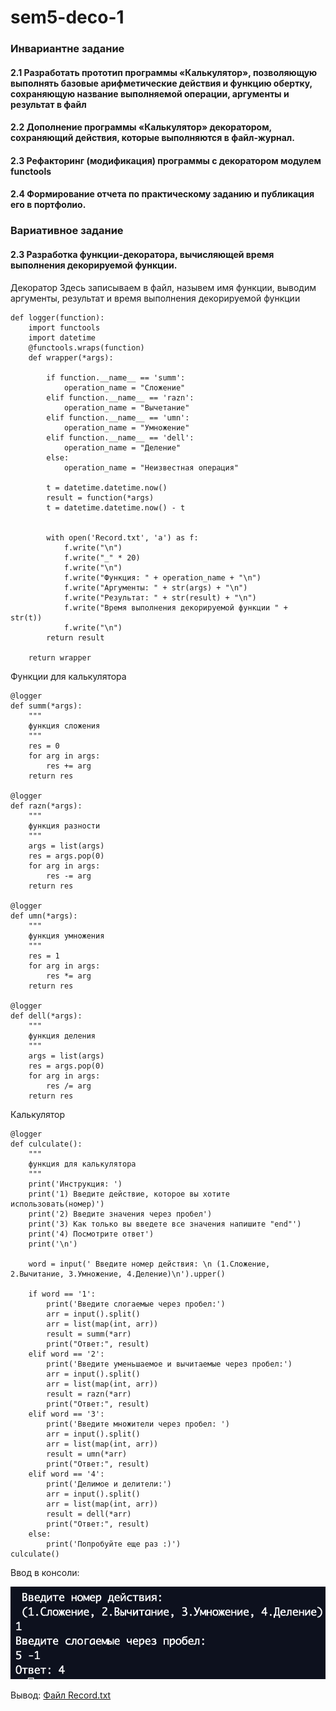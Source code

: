 # sem5-deco-1

### Инвариантне задание
#### 2.1 Разработать прототип программы «Калькулятор», позволяющую выполнять базовые арифметические действия и функцию обертку, сохраняющую название выполняемой операции, аргументы и результат в файл
#### 2.2 Дополнение программы «Калькулятор» декоратором, сохраняющий действия, которые выполняются в файл-журнал.
#### 2.3 Рефакторинг (модификация) программы с декоратором модулем functools
#### 2.4 Формирование отчета по практическому заданию и публикация его в портфолио.

### Вариативное задание
#### 2.3 Разработка функции-декоратора, вычисляющей время выполнения декорируемой функции.

Декоратор
Здесь записываем в файл, назывем имя функции, выводим аргументы, результат и время выполнения декорируемой функции
```
def logger(function):
    import functools
    import datetime
    @functools.wraps(function)
    def wrapper(*args):
       
        if function.__name__ == 'summ':
            operation_name = "Сложение"
        elif function.__name__ == 'razn':
            operation_name = "Вычетание"
        elif function.__name__ == 'umn':
            operation_name = "Умножение"
        elif function.__name__ == 'dell':
            operation_name = "Деление"
        else:
            operation_name = "Неизвестная операция"
        
        t = datetime.datetime.now()
        result = function(*args)
        t = datetime.datetime.now() - t
        

        with open('Record.txt', 'a') as f:
            f.write("\n")
            f.write("_" * 20)
            f.write("\n")
            f.write("Функция: " + operation_name + "\n")
            f.write("Аргументы: " + str(args) + "\n")
            f.write("Результат: " + str(result) + "\n")
            f.write("Время выполнения декорируемой функции " +  str(t))
            f.write("\n")
        return result
        
    return wrapper
```

Функции для калькулятора
```
@logger
def summ(*args):
    """
    функция сложения
    """
    res = 0
    for arg in args:
        res += arg
    return res

@logger
def razn(*args):
    """
    функция разности
    """
    args = list(args)
    res = args.pop(0)
    for arg in args:
        res -= arg
    return res

@logger
def umn(*args):
    """
    функция умножения
    """
    res = 1
    for arg in args:
        res *= arg
    return res

@logger
def dell(*args):
    """
    функция деления
    """
    args = list(args)
    res = args.pop(0)
    for arg in args:
        res /= arg
    return res
```

Калькулятор
```
@logger
def culculate():
    """
    функция для калькулятора
    """
    print('Инструкция: ')
    print('1) Введите действие, которое вы хотите использовать(номер)')
    print('2) Введите значения через пробел')
    print('3) Как только вы введете все значения напишите "end"')
    print('4) Посмотрите ответ')
    print('\n')

    word = input(' Введите номер действия: \n (1.Сложение, 2.Вычитание, 3.Умножение, 4.Деление)\n').upper()

    if word == '1':
        print('Введите слогаемые через пробел:')
        arr = input().split()
        arr = list(map(int, arr))
        result = summ(*arr)
        print("Ответ:", result)
    elif word == '2':
        print('Введите уменьшаемое и вычитаемые через пробел:')
        arr = input().split()
        arr = list(map(int, arr))
        result = razn(*arr)
        print("Ответ:", result)
    elif word == '3':
        print('Введите множители через пробел: ')
        arr = input().split()
        arr = list(map(int, arr))
        result = umn(*arr)
        print("Ответ:", result)
    elif word == '4':
        print('Делимое и делители:')
        arr = input().split()
        arr = list(map(int, arr))
        result = dell(*arr)
        print("Ответ:", result)
    else:
        print('Попробуйте еще раз :)')
culculate()
```

Ввод в консоли: 

![Скрин](https://github.com/python-advance/sem5-deco-1-Bolzuka/blob/master/deco.png "Скрин")


       
Вывод: [Файл Record.txt](https://github.com/python-advance/sem5-deco-1-Bolzuka/blob/master/Record.txt "Файл Record.txt" )
